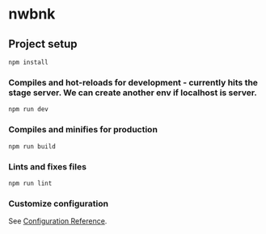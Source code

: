 # nwbnk

## Project setup
```
npm install
```

### Compiles and hot-reloads for development - currently hits the stage server. We can create another env if localhost is server. 
```
npm run dev
```

### Compiles and minifies for production
```
npm run build
```

### Lints and fixes files
```
npm run lint
```

### Customize configuration
See [Configuration Reference](https://cli.vuejs.org/config/).
